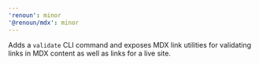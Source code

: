 ```yaml
---
'renoun': minor
'@renoun/mdx': minor
---
```


Adds a `validate` CLI command and exposes MDX link utilities for validating links in MDX content as well as links for a live site.
